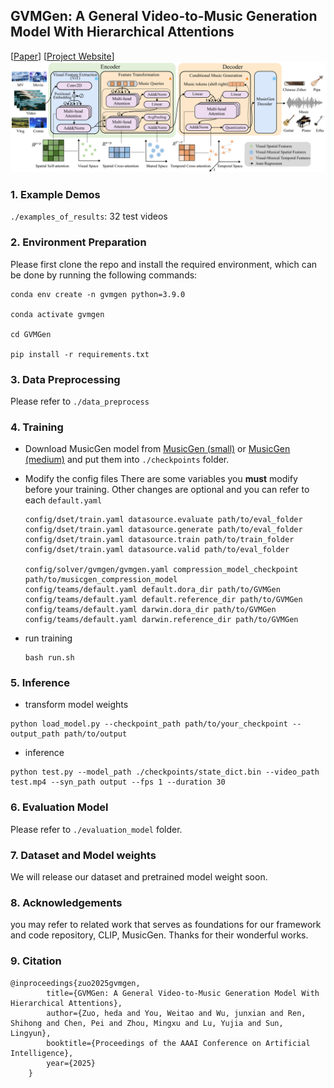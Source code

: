## GVMGen: A General Video-to-Music Generation Model With Hierarchical Attentions

[[Paper](https://arxiv.org/abs/2501.09972)]
[[Project Website](https://chouliuzuo.github.io/GVMGen/)]
![Model Architecture](./static/images/model.png)

### 1. Example Demos

```./examples_of_results```: 32 test videos

### 2. Environment Preparation

Please first clone the repo and install the required environment, which can be done by running the following commands:

```
conda env create -n gvmgen python=3.9.0

conda activate gvmgen

cd GVMGen

pip install -r requirements.txt
```

### 3. Data Preprocessing

Please refer to ```./data_preprocess```

### 4. Training

* Download MusicGen model from [MusicGen (small)](https://huggingface.co/facebook/musicgen-small) or [MusicGen (medium)](https://huggingface.co/facebook/musicgen-medium) and put them into ```./checkpoints``` folder.
* Modify the config files
  There are some variables you **must** modify before your training. Other changes are optional and you can refer to each ```default.yaml```

  ```
  config/dset/train.yaml datasource.evaluate path/to/eval_folder
  config/dset/train.yaml datasource.generate path/to/eval_folder
  config/dset/train.yaml datasource.train path/to/train_folder
  config/dset/train.yaml datasource.valid path/to/eval_folder

  config/solver/gvmgen/gvmgen.yaml compression_model_checkpoint path/to/musicgen_compression_model
  config/teams/default.yaml default.dora_dir path/to/GVMGen
  config/teams/default.yaml default.reference_dir path/to/GVMGen
  config/teams/default.yaml darwin.dora_dir path/to/GVMGen
  config/teams/default.yaml darwin.reference_dir path/to/GVMGen
  ```
* run training

  ```
  bash run.sh
  ```

### 5. Inference

* transform model weights

```
python load_model.py --checkpoint_path path/to/your_checkpoint --output_path path/to/output
```

* inference

```
python test.py --model_path ./checkpoints/state_dict.bin --video_path test.mp4 --syn_path output --fps 1 --duration 30
```

### 6. Evaluation Model

Please refer to ```./evaluation_model``` folder.

### 7. Dataset and Model weights

We will release our dataset and pretrained model weight soon.

### 8. Acknowledgements

you may refer to related work that serves as foundations for our framework and code repository, CLIP, MusicGen. Thanks for their wonderful works.

### 9. Citation
```
@inproceedings{zuo2025gvmgen,
        title={GVMGen: A General Video-to-Music Generation Model With Hierarchical Attentions},
        author={Zuo, heda and You, Weitao and Wu, junxian and Ren, Shihong and Chen, Pei and Zhou, Mingxu and Lu, Yujia and Sun, Lingyun},
        booktitle={Proceedings of the AAAI Conference on Artificial Intelligence},
        year={2025}
    }
```
